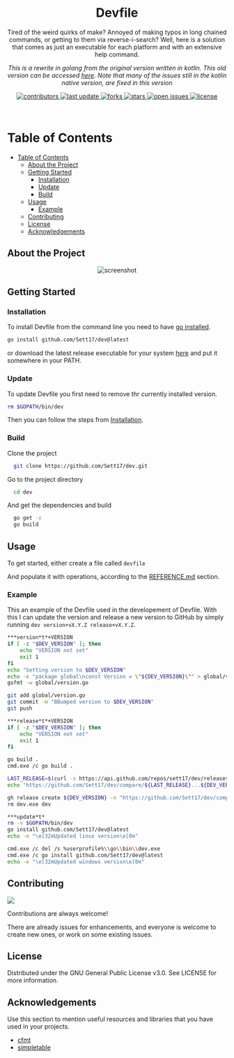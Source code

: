 <div align="center">

  <h1>Devfile</h1>

  <p>
    Tired of the weird quirks of make? Annoyed of making typos in long chained commands, or getting to them via reverse-i-search?
    Well, here is a solution that comes as just an executable for each platform and with an extensive help command.
  </p>

  <p>
    <i>This is a rewrite in golang from the original version written in kotlin. This old version can be accessed <a href="https://github.com/Sett17/DevfileKotlin">here</a>. Note that many of the issues still in the kotlin native version, are fixed in this version</i>
  </p>


<!-- Badges -->
<p>
  <a href="https://github.com/Sett17/Devfile/graphs/contributors">
    <img src="https://img.shields.io/github/contributors/Sett17/Devfile" alt="contributors" />
  </a>
  <a href="">
    <img src="https://img.shields.io/github/last-commit/Sett17/Devfile" alt="last update" />
  </a>
  <a href="https://github.com/Sett17/Devfile/network/members">
    <img src="https://img.shields.io/github/forks/Sett17/Devfile" alt="forks" />
  </a>
  <a href="https://github.com/Sett17/Devfile/stargazers">
    <img src="https://img.shields.io/github/stars/Sett17/Devfile" alt="stars" />
  </a>
  <a href="https://github.com/Sett17/Devfile/issues/">
    <img src="https://img.shields.io/github/issues/Sett17/Devfile" alt="open issues" />
  </a>
  <a href="https://github.com/Sett17/Devfile/blob/master/LICENSE">
    <img src="https://img.shields.io/github/license/Sett17/Devfile.svg" alt="license" />
  </a>
</p>
</div>

<br />

<!-- Table of Contents -->

# Table of Contents

- [Table of Contents](#table-of-contents)
  - [About the Project](#about-the-project)
  - [Getting Started](#getting-started)
    - [Installation](#installation)
    - [Update](#update)
    - [Build](#build)
  - [Usage](#usage)
    - [Example](#example)
  - [Contributing](#contributing)
  - [License](#license)
  - [Acknowledgements](#acknowledgements)

<!-- About the Project -->

## About the Project

<div align="center"> 
  <img src="https://i.imgur.com/QotDt8R.png" alt="screenshot" />
</div>

<!-- Getting Started -->

## Getting Started

<!-- Installation -->

### Installation

To install Devfile from the command line you need to have [go installed](https://go.dev/doc/install).

```bash
go install github.com/Sett17/dev@latest
```

or download the latest release executable for your system [here](https://github.com/Sett17/dev/releases) and put it
somewhere in your PATH.

<!-- Update -->

### Update

To update Devfile you first need to remove thr currently installed version.

```bash
rm $GOPATH/bin/dev
```

Then you can follow the steps from [Installation](#installation).

<!--Build-->

### Build

Clone the project

```bash
  git clone https://github.com/Sett17/dev.git
```

Go to the project directory

```bash
  cd dev
```

And get the dependencies and build

```bash
  go get -x
  go build
```

<!-- Usage -->

## Usage

To get started, either create a file called `devfile`

And populate it with operations, according to the [REFERENCE.md](REFERENCE.md) section.

### Example

This an example of the Devfile used in the developement of Devfile.
With this I can update the version and release a new version to GitHub by simply running `dev version+vX.Y.Z release+vX.Y.Z`.

```bash
***version*t*+VERSION
if [ -z "$DEV_VERSION" ]; then
    echo "VERSION not set"
    exit 1
fi
echo "Setting version to $DEV_VERSION"
echo -e "package global\nconst Version = \"${DEV_VERSION}\"" > global/version.go
gofmt -w global/version.go

git add global/version.go
git commit -m "BBumped version to $DEV_VERSION"
git push

***release*t*+VERSION
if [ -z "$DEV_VERSION" ]; then
    echo "VERSION not set"
    exit 1
fi

go build .
cmd.exe /c go build .

LAST_RELEASE=$(curl -s https://api.github.com/repos/sett17/dev/releases | jq -r 'first.tag_name')
echo "https://github.com/Sett17/dev/compare/${LAST_RELEASE}...${DEV_VERSION}"

gh release create ${DEV_VERSION} -n "https://github.com/Sett17/dev/compare/${LAST_RELEASE}...${DEV_VERSION}" dev dev.exe
rm dev.exe dev

***update*t*
rm -v $GOPATH/bin/dev
go install github.com/Sett17/dev@latest
echo -e "\e[32mUpdated linux version\e[0m"

cmd.exe /c del /s %userprofile%\\go\\bin\\dev.exe
cmd.exe /c go install github.com/Sett17/dev@latest
echo -e "\e[32mUpdated windows version\e[0m"

```

<!-- Contributing -->
## Contributing

<a href="https://github.com/Sett17/Devfile/graphs/contributors">
  <img src="https://contrib.rocks/image?repo=Sett17/Devfile" />
</a>


Contributions are always welcome!

There are already issues for enhancements, and everyone is welcome to create new ones, or work on some existing issues.


<!-- License -->

## License

Distributed under the GNU General Public License v3.0. See LICENSE for more information.

<!-- Acknowledgments -->

## Acknowledgements

Use this section to mention useful resources and libraries that you have used in your projects.

- [cfmt](https://github.com/i582/cfmt)
- [simpletable](https://github.com/alexeyco/simpletable)